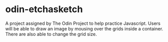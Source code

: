 # odin-etchasketch
A project assigned by The Odin Project to help practice Javascript. Users will be able to draw an image by mousing over the grids inside a container. There are also able to change the grid size.
